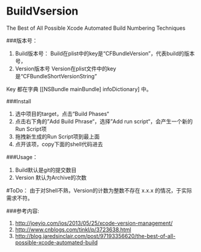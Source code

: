 BuildVsersion
=============

The Best of All Possible Xcode Automated Build Numbering Techniques

###版本号：
1. Build版本号： Build在plist中的key是“CFBundleVersion”，代表build的版本号，
2. Version版本号 Version在plist文件中的key是“CFBundleShortVersionString”

Key 都在字典 [[NSBundle mainBundle] infoDictionary] 中。

###Install

1. 选中项目的target，点击“Build Phases“
2. 点击右下角的”Add Build Phrase“，选择”Add run script“，会产生一个新的Run Script项
3. 拖拽新生成的Run Script项到最上面
4. 点开该项，copy下面的shell代码进去

###Usage：
1. Build默认是git的提交数目
2. Version 默认为Archive的次数

#ToDo：
由于对Shell不熟，Version的计数为整数不存在 x.x.x 的情况，于实际需求不符。

###参考内容:
1. http://joeyio.com/ios/2013/05/25/xcode-version-management/
2. http://www.cnblogs.com/tinkl/p/3723638.html
3. http://blog.jaredsinclair.com/post/97193356620/the-best-of-all-possible-xcode-automated-build
